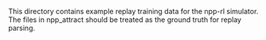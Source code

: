 This directory contains example replay training data for the npp-rl simulator.
The files in npp_attract should be treated as the ground truth for replay parsing.